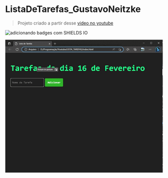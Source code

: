 # ListaDeTarefas_GustavoNeitzke

> Projeto criado a partir desse [video no youtube](https://www.youtube.com/watch?v=lg6uvLNv8zE)

![adicionando badges com SHIELDS IO](https://img.shields.io/badge/STATUS-CONCLUÍDO-<COLOR>GREEN)

![Resultado Lista de Tarefas](final.gif)
